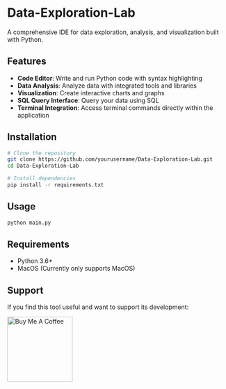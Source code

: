 # Data-Exploration-Lab

A comprehensive IDE for data exploration, analysis, and visualization built with Python.

## Features

- **Code Editor**: Write and run Python code with syntax highlighting
- **Data Analysis**: Analyze data with integrated tools and libraries
- **Visualization**: Create interactive charts and graphs
- **SQL Query Interface**: Query your data using SQL
- **Terminal Integration**: Access terminal commands directly within the application

## Installation

```bash
# Clone the repository
git clone https://github.com/yourusername/Data-Exploration-Lab.git
cd Data-Exploration-Lab

# Install dependencies
pip install -r requirements.txt
```

## Usage

```bash
python main.py
```

## Requirements

- Python 3.6+
- MacOS (Currently only supports MacOS)

## Support

If you find this tool useful and want to support its development:

[<img src="https://cdn.buymeacoffee.com/buttons/v2/default-yellow.png" alt="Buy Me A Coffee" width="150">](https://buymeacoffee.com/atalayerdgn) 
